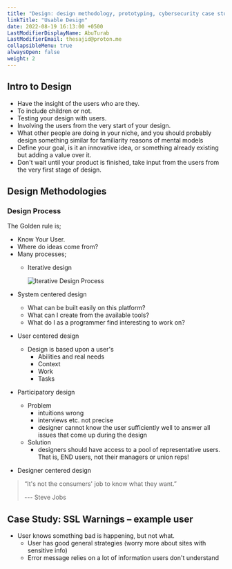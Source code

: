 ```yaml
---
title: "Design: design methodology, prototyping, cybersecurity case study"
linkTitle: "Usable Design"
date: 2022-08-19 16:13:00 +0500
LastModifierDisplayName: AbuTurab
LastModifierEmail: thesajid@proton.me
collapsibleMenu: true
alwaysOpen: false
weight: 2
---
```


## **Intro to Design**

- Have the insight of the users who are they.
- To include children or not.
- Testing your design with users.
- Involving the users from the very start of your design.
- What other people are doing in your niche, and you should probably design something similar for familiarity reasons of mental models
- Define your goal, is it an innovative idea, or something already existing but adding a value over it.
- Don't wait until your product is finished, take input from the users from the very first stage of design.

## **Design Methodologies**

### Design Process
  
The Golden rule is;
- Know Your User.
- Where do ideas come from?
- Many processes;
  + Iterative design

    ![Iterative Design Process](/notes/uom-cybersecurity-specialization/Usable%20Design.webp)
  
+ System centered design
  - What can be built easily on this platform?
  - What can I create from the available tools?
  - What do I as a programmer find interesting to work on?
	  
+ User centered design
  - Design is based upon a user's
    + Abilities and real needs
    + Context
    + Work
    + Tasks

+ Participatory design
  - Problem
    + intuitions wrong
    + interviews etc. not precise
    + designer cannot know the user sufficiently well to answer all issues that come up during the design
  - Solution
    + designers should have access to a pool of representative users. That is, END users, not their managers or union reps!
	  
+ Designer centered design  

> “It's not the consumers' job to know what they want.”
>
> --- Steve Jobs

## **Case Study: SSL Warnings – example user**

 - User knows something bad is happening, but not what.
	- User has good general strategies (worry more about sites with sensitive info)
	- Error message relies on a lot of information users don't understand
